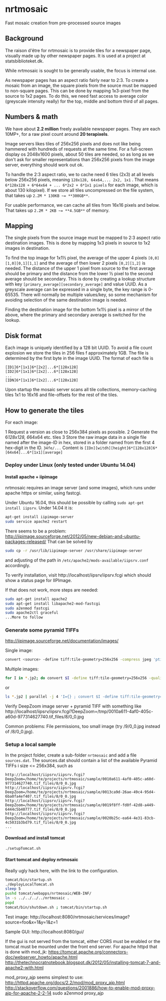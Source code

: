 # nrtmosaic

Fast mosaic creation from pre-processed source images

## Background

The raison d'être for nrtmosaic is to provide tiles for a newspaper page, visually made up by other newspaper pages.
It is used at a project at statsbiblioteket.dk.

While nrtmosaic is sought to be generally usable, the focus is internal use.

As newspaper pages has an aspect ratio fairly near to 2:3. To create a mosaic from an image, the square pixels from 
the source must be mapped to non-square pages. This can be done by mapping 1x3-pixel from the source to 1x2 pages.
To do this, we need fast access to average color (greyscale intensity really) for the top, middle and bottom third
of all pages.

## Numbers & math

We have about **2.2 million** freely available newspaper pages. They are each 10MP+, for a raw pixel count around
**20 terapixels**.

Image servers likes tiles of 256x256 pixels and does not like being hammered with hundreds of requests at the same time.
For a full-screen display os 2048x1600 pixels, about 50 tiles are needed, so as long as we don't ask for smaller 
representations than 256x256 pixels from the image server, everything should work out ok.

To handle the 2:3 aspect ratio, we to cache need 6 tiles (2x3) at all levels below 256x256 pixels, meaning 
`128x128, 64x64,... 2x2, 1x1` . That means `6*128x128 + 6*64x64 + ... 6*2x2 + 6*1x1 pixels` for each image, which 
is about 130 kilopixel). If we store all tiles uncompressed on the file system, that takes up 
`2.2M * 130KB ~= **300GB**`.

For usable performance, we can cache all tiles from 16x16 pixels and below. That takes up
 `2.2M * 2KB ~= **4.5GB**` of memory.

## Mapping

The single pixels from the source image must be mapped to 2:3 aspect ratio destination images.
This is done by mapping 1x3 pixels in source to 1x2 images in destination.

To find the top image for 1x1½ pixel, the average of the upper 4 pixels `[0,0][1,0][0,1][1,1]` and the average of
then lower 2 pixels `[0,2][1,2]` is needed. The distance of the upper 1 pixel from source to the first average should
be primary and the distance from the lower ½ pixel to the second average should be secondary. This is done by creating
a lookup structure with key `[primary_average][secondary_average]` and value UUID. As a greyscale average can be
expressed in a single byte, the key range is 0-65535. There will normally be multiple values/key, so some mechanism for
avoiding selection of the same destination image is needed.

Finding the destination image for the bottom 1x1½ pixel is a mirror of the above, where the primary and secondary
average is switched for the lookup.


## Disk format

Each image is uniquely identified by a 128 bit UUID. To avoid a file count explosion we store the tiles in 256 files
 f approximately 1GB. The file is determined by the first byte in the image UUID. The format of each file is

```
[ID1]6*[1x1]6*[2x2]...6*[128x128]
[ID2]6*[1x1]6*[2x2]...6*[128x128]
...
[IDN]6*[1x1]6*[2x2]...6*[128x128]
```

Upon startup the mosaic server scans all tile collections, memory-caching tiles 1x1 to 16x16 and file-offsets for
the rest of the tiles.

## How to generate the tiles

For each image:

1 Request a version as close to 256x384 pixels as possible.
2 Generate the 6*128x128, 6*64x64 etc. tiles
3 Store the raw image data in a single file named after the image-ID in hex, stored in a folder named from the
first 4 hex-digit in the ID. `34fe/...`
 Content is `[IDn][witdh][height]6*[128x128]6*[64x64]...6*[1x1][average]`


### Deploy under Linux (only tested under Ubuntu 14.04)

#### Install apache + iipimage
nrtmosaic requires an image server (and some images), which runs under apache https or similar, using fastcgi.

Under Ubuntu 16.04, this should be possible by calling `sudo apt-get install iipsrv`.
Under 14.04 it is:

```bash
apt-get install iipimage-server
sudo service apache2 restart
```

There seems to be a problem: http://iipimage.sourceforge.net/2012/05/new-debian-and-ubuntu-packages-released/
That can be solved by
```bash
sudo cp -r /usr/lib/iipimage-server /usr/share/iipimage-server
```
and adjusting of the path in `/etc/apache2/mods-available/iipsrv.conf` accordingly.

To verify installation, visit http://localhost/iipsrv/iipsrv.fcgi which should show a status page for IIPImage.


If that does not work, more steps are needed: 
```bash
sudo apt-get install apache2
sudo apt-get install libapache2-mod-fastcgi
sudo a2enmod fastcgi
sudo apache2ctl graceful
...More to follow
```

### Generate some pyramid TIFFs
http://iipimage.sourceforge.net/documentation/images/

Single image:
```bash
convert <source> -define tiff:tile-geometry=256x256 -compress jpeg 'ptif:<destination>.tif'
```

Multiple images:
```bash
for I in *.jp2; do convert $I -define tiff:tile-geometry=256x256 -quality 80 -compress jpeg "ptif:${I%.*}.tif" ; done
```
or
```bash
ls *.jp2 | parallel -j 4 'I={} ; convert $I -define tiff:tile-geometry=256x256 -quality 80 -compress jpeg "ptif:${I%.*}.tif"'
```

Verify DeepZoom image server + pyramid TIFF with something like
http://localhost/iipsrv/iipsrv.fcgi?DeepZoom=/tmp/0010a611-4af0-405c-a60d-977314627740.tif_files/8/0_0.jpg

Common problems: File permissions, too small image (try /9/0_0.jpg instead of /8/0_0.jpg).


### Setup a local sample
In the project folder, create a sub-folder `nrtmosaic` and add a file `sources.dat`.
The sources.dat should contain a list of the available Pyramid TIFFs i size <= 256x384, such as
```
http://localhost/iipsrv/iipsrv.fcgi?DeepZoom=/home/te/projects/nrtmosaic/sample/0010a611-4af0-405c-a60d-977314627740.tif_files/8/0_0.jpg
http://localhost/iipsrv/iipsrv.fcgi?DeepZoom=/home/te/projects/nrtmosaic/sample/0013ca9d-26ae-49c4-95d4-6ba0fa4ef407.tif_files/8/0_0.jpg
http://localhost/iipsrv/iipsrv.fcgi?DeepZoom=/home/te/projects/nrtmosaic/sample/0019f8ff-fd0f-42d8-a449-6444c5b40777.tif_files/8/0_0.jpg
http://localhost/iipsrv/iipsrv.fcgi?DeepZoom=/home/te/projects/nrtmosaic/sample/0020b25c-ea64-4e31-83cb-4c5031b3bd79.tif_files/8/0_0.jpg
...
```


#### Download and install tomcat
```bash
./setupTomcat.sh
```

#### Start tomcat and deploy nrtmosaic
Really ugly hack here, with the link to the configuration.
```bash
tomcat/bin/startup.sh
./deployLocalTomcat.sh
sleep 5
pushd tomcat/webapps/nrtmosaic/WEB-INF/
ln -s ../../../../nrtmosaic .
popd
tomcat/bin/shutdown.sh ; tomcat/bin/startup.sh
```

Test image:
http://localhost:8080/nrtmosaic/services/image?source=foo&x=1&y=1&z=1

Sample GUI:
http://localhost:8080/gui/

If the gui is not served from the tomcat, either CORS must be enabled or the tomcat must be mounted
under the front end server. For apache httpd that is done with
mod_jk: https://tomcat.apache.org/connectors-doc/webserver_howto/apache.html
http://thetechnocratnotebook.blogspot.dk/2012/05/installing-tomcat-7-and-apache2-with.html

mod_proxy_ajp seems simplest to use:
http://httpd.apache.org/docs/2.2/mod/mod_proxy_ajp.html
http://stackoverflow.com/questions/2001886/how-to-enable-mod-proxy-ajp-for-apache-2-2-14
   sudo a2enmod proxy_ajp

